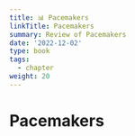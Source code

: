 ```yaml
---
title: 📊 Pacemakers
linkTitle: Pacemakers
summary: Review of Pacemakers
date: '2022-12-02'
type: book
tags:
  - chapter
weight: 20
---
```


# Pacemakers


